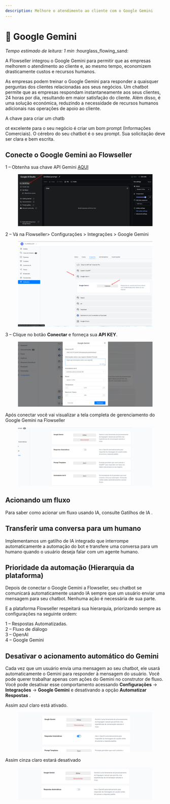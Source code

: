 ```yaml
---
description: Melhore o atendimento ao cliente com o Google Gemini
---
```


# 🧠 Google Gemini

_Tempo estimado de leitura: 1 min_ :hourglass\_flowing\_sand:

A Flowseller integrou o Google Gemini para permitir que as empresas melhorem o atendimento ao cliente e, ao mesmo tempo, economizem drasticamente custos e recursos humanos.

As empresas podem treinar o Google Gemini para responder a quaisquer perguntas dos clientes relacionadas aos seus negócios. Um chatbot permite que as empresas respondam instantaneamente aos seus clientes, 24 horas por dia, resultando em maior satisfação do cliente. Além disso, é uma solução económica, reduzindo a necessidade de recursos humanos adicionais nas operações de apoio ao cliente.

A chave para criar um chatb

ot excelente para o seu negócio é criar um bom prompt (Informações Comerciais). O cérebro do seu chatbot é o seu prompt. Sua solicitação deve ser clara e bem escrita.

## **Conecte o Google Gemini ao** Flowseller

1 – Obtenha sua chave API Gemini [AQUI](https://aistudio.google.com/app/prompts/new_chat)

<figure><img src="../.gitbook/assets/image (26).png" alt=""><figcaption></figcaption></figure>

2 – Vá na Flowseller> Configurações > Integrações > Google Gemini

<figure><img src="../.gitbook/assets/image (2).png" alt=""><figcaption></figcaption></figure>

3 – Clique no botão **Conectar** e forneça sua **API KEY**.

<figure><img src="../.gitbook/assets/Gemini.png" alt=""><figcaption></figcaption></figure>

Após conectar você vai visualizar a tela completa de gerenciamento do Google Gemini na Flowseller

<figure><img src="../.gitbook/assets/image (29).png" alt=""><figcaption></figcaption></figure>

## **Acionando um fluxo**

Para saber como acionar um fluxo usando IA, consulte Gatilhos de IA .

## **Transferir uma conversa para um humano**

Implementamos um gatilho de IA integrado que interrompe automaticamente a automação do bot e transfere uma conversa para um humano quando o usuário deseja falar com um agente humano.

## **Prioridade da automação (Hierarquia da plataforma)**

Depois de conectar o Google Gemini a Flowseller, seu chatbot se comunicará automaticamente usando IA sempre que um usuário enviar uma mensagem para seu chatbot. Nenhuma ação é necessária de sua parte.

E a plataforma Flowseller respeitará sua hierarquia, priorizando sempre as configurações na seguinte ordem:

1 – Respostas Automatizadas.\
2 – Fluxo de diálogo\
3 – OpenAI\
4 – Google Gemini

## **Desativar o acionamento automático do Gemini**

Cada vez que um usuário envia uma mensagem ao seu chatbot, ele usará automaticamente o Gemini para responder à mensagem do usuário. Você pode querer trabalhar apenas com ações do Gemini no construtor de fluxo. Você pode desativar esse comportamento acessando **Configurações** -> **Integrações** -> **Google Gemini** e desativando a opção **Automatizar Respostas** .

Assim azul claro está ativado.

<figure><img src="../.gitbook/assets/image (30).png" alt=""><figcaption></figcaption></figure>

Assim cinza claro estará desativado

<figure><img src="../.gitbook/assets/image (31).png" alt=""><figcaption></figcaption></figure>
